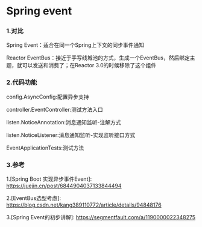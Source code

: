 Spring event
============================


### 1.对比

Spring Event：适合在同一个Spring上下文的同步事件通知

Reactor EventBus：接近于手写线城池的方式，生成一个EventBus，然后绑定主题，就可以发送和消费了；在Reactor 3.0的时候移除了这个组件


### 2.代码功能
config.AsyncConfig:配置异步支持

controller.EventController:测试方法入口

listen.NoticeAnnotation:消息通知监听-注解方式

listen.NoticeListener:消息通知监听-实现监听接口方式

EventApplicationTests:测试方法

### 3.参考
1.[Spring Boot 实现异步事件Event]: https://juejin.cn/post/6844904037133844494

2.[EventBus选型考虑]: https://blog.csdn.net/kang389110772/article/details/94848176

3.[Spring Event的初步讲解]: https://segmentfault.com/a/1190000022348275

